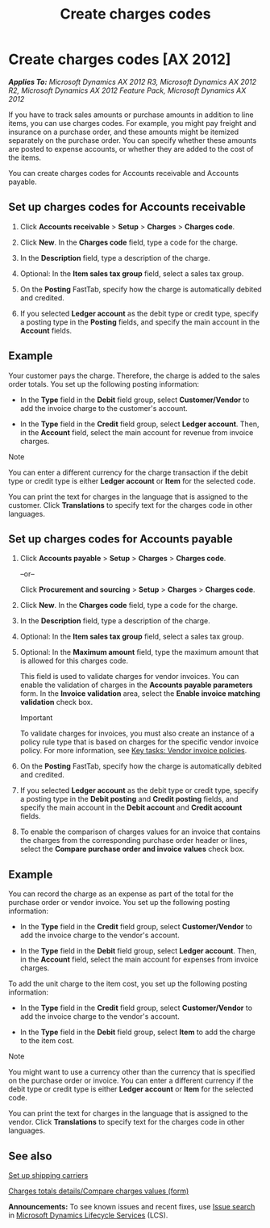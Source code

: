 ﻿---
title: Create charges codes
TOCTitle: Create charges codes
ms:assetid: a68a5c6b-5aeb-4544-9eef-01e6c5af6d3b
ms:mtpsurl: https://technet.microsoft.com/en-us/library/Aa550275(v=AX.60)
ms:contentKeyID: 44081022
ms.date: 05/02/2014
mtps_version: v=AX.60
---

# Create charges codes [AX 2012]


_**Applies To:** Microsoft Dynamics AX 2012 R3, Microsoft Dynamics AX 2012 R2, Microsoft Dynamics AX 2012 Feature Pack, Microsoft Dynamics AX 2012_

If you have to track sales amounts or purchase amounts in addition to line items, you can use charges codes. For example, you might pay freight and insurance on a purchase order, and these amounts might be itemized separately on the purchase order. You can specify whether these amounts are posted to expense accounts, or whether they are added to the cost of the items.

You can create charges codes for Accounts receivable and Accounts payable.

## Set up charges codes for Accounts receivable

1.  Click **Accounts receivable** \> **Setup** \> **Charges** \> **Charges code**.

2.  Click **New**. In the **Charges code** field, type a code for the charge.

3.  In the **Description** field, type a description of the charge.

4.  Optional: In the **Item sales tax group** field, select a sales tax group.

5.  On the **Posting** FastTab, specify how the charge is automatically debited and credited.

6.  If you selected **Ledger account** as the debit type or credit type, specify a posting type in the **Posting** fields, and specify the main account in the **Account** fields.

## Example

Your customer pays the charge. Therefore, the charge is added to the sales order totals. You set up the following posting information:

  - In the **Type** field in the **Debit** field group, select **Customer/Vendor** to add the invoice charge to the customer's account.

  - In the **Type** field in the **Credit** field group, select **Ledger account**. Then, in the **Account** field, select the main account for revenue from invoice charges.


> [!NOTE]
> <P>You can enter a different currency for the charge transaction if the debit type or credit type is either <STRONG>Ledger account</STRONG> or <STRONG>Item</STRONG> for the selected code.</P>
> <P>You can print the text for charges in the language that is assigned to the customer. Click <STRONG>Translations</STRONG> to specify text for the charges code in other languages.</P>



## Set up charges codes for Accounts payable

1.  Click **Accounts payable** \> **Setup** \> **Charges** \> **Charges code**.
    
    –or–
    
    Click **Procurement and sourcing** \> **Setup** \> **Charges** \> **Charges code**.

2.  Click **New**. In the **Charges code** field, type a code for the charge.

3.  In the **Description** field, type a description of the charge.

4.  Optional: In the **Item sales tax group** field, select a sales tax group.

5.  Optional: In the **Maximum amount** field, type the maximum amount that is allowed for this charges code.
    
    This field is used to validate charges for vendor invoices. You can enable the validation of charges in the **Accounts payable parameters** form. In the **Invoice validation** area, select the **Enable invoice matching validation** check box.
    

    > [!IMPORTANT]
    > <P>To validate charges for invoices, you must also create an instance of a policy rule type that is based on charges for the specific vendor invoice policy. For more information, see <A href="key-tasks-vendor-invoice-policies.md">Key tasks: Vendor invoice policies</A>.</P>



6.  On the **Posting** FastTab, specify how the charge is automatically debited and credited.

7.  If you selected **Ledger account** as the debit type or credit type, specify a posting type in the **Debit posting** and **Credit posting** fields, and specify the main account in the **Debit account** and **Credit account** fields.

8.  To enable the comparison of charges values for an invoice that contains the charges from the corresponding purchase order header or lines, select the **Compare purchase order and invoice values** check box.

## Example

You can record the charge as an expense as part of the total for the purchase order or vendor invoice. You set up the following posting information:

  - In the **Type** field in the **Credit** field group, select **Customer/Vendor** to add the invoice charge to the vendor's account.

  - In the **Type** field in the **Debit** field group, select **Ledger account**. Then, in the **Account** field, select the main account for expenses from invoice charges.

To add the unit charge to the item cost, you set up the following posting information:

  - In the **Type** field in the **Credit** field group, select **Customer/Vendor** to add the invoice charge to the vendor's account.

  - In the **Type** field in the **Debit** field group, select **Item** to add the charge to the item cost.


> [!NOTE]
> <P>You might want to use a currency other than the currency that is specified on the purchase order or invoice. You can enter a different currency if the debit type or credit type is either <STRONG>Ledger account</STRONG> or <STRONG>Item</STRONG> for the selected code.</P>
> <P>You can print the text for charges in the language that is assigned to the vendor. Click <STRONG>Translations</STRONG> to specify text for the charges code in other languages.</P>



## See also

[Set up shipping carriers](set-up-shipping-carriers.md)

[Charges totals details/Compare charges values (form)](https://technet.microsoft.com/en-us/library/hh242731\(v=ax.60\))

  
**Announcements:** To see known issues and recent fixes, use [Issue search](http://go.microsoft.com/fwlink/?linkid=389258) in [Microsoft Dynamics Lifecycle Services](http://go.microsoft.com/fwlink/?linkid=306505) (LCS).

